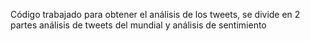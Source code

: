 Código trabajado para obtener el análisis de los tweets, se divide en 2 partes análisis de tweets del mundial y análisis de sentimiento
